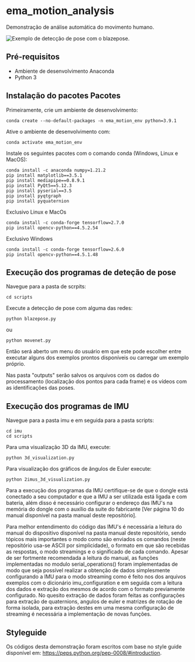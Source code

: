 # ema_motion_analysis

Demonstração de análise automática do movimento humano.

![Exemplo de detecção de pose com o blazepose.](/examples/blazepose-gif-example.gif "Exemplo de detecção de pose com o blazepose.")


## Pré-requisitos

- Ambiente de desenvolvimento Anaconda
- Python 3


## Instalação do pacotes Pacotes

Primeiramente, crie um ambiente de desenvolvimento:
```
conda create --no-default-packages -n ema_motion_env python=3.9.1
```
Ative o ambiente de desenvolvimento com:
```
conda activate ema_motion_env
```
Instale os seguintes pacotes com o comando conda (Windows, Linux e MacOS):
```
conda install -c anaconda numpy=1.21.2
pip install matplotlib==3.5.1
pip install mediapipe==0.8.9.1
pip install PyQt5==5.12.3
pip install pyserial==3.5
pip install pyqtgraph
pip install pyquaternion
```

Exclusivo Linux e MacOs
```
conda install -c conda-forge tensorflow=2.7.0
pip install opencv-python==4.5.2.54
```

Exclusivo Windows
```
conda install -c conda-forge tensorflow=2.6.0
pip install opencv-python==4.5.1.48
```
## Execução dos programas de deteção de pose

Navegue para a pasta de scrpits:
```
cd scripts
```

Execute a detecção de pose com alguma das redes:

```
python blazepose.py
```
ou

```
python movenet.py
```

Então será aberto um menu do usuário em que este pode escolher entre executar alguns dos exemplos prontos disponíveis ou carregar um exemplo próprio.

Nas pasta "outputs" serão salvos os arquivos com os dados do processamento (localização dos pontos para cada frame) e os vídeos com as identificações das poses.

## Execução dos programas de IMU

Navegue para a pasta imu e em seguida para a pasta scripts:
```
cd imu
cd scripts
```

Para uma visualização 3D da IMU, execute:
```
python 3d_visualization.py
```

Para visualização dos gráficos de ângulos de Euler execute:
```
python 2imus_3d_visualization.py
```

Para a execução dos programas da IMU certifique-se de que o dongle está conectado a seu 
computador e que a IMU a ser utilizada está ligada e com bateria, além disso é necessário
configurar o endereço das IMU's na memória do dongle com o auxílio da suite do fabricante
[Ver página 10 do manual disponível na pasta manual deste repositório].

Para melhor entendimento do código das IMU's é necessária a leitura do manual do
dispositivo disponível na pasta manual deste repositório, sendo tópicos mais importantes
o modo como são enviados os comandos (neste repositório usa-se ASCII por simplicidade), 
o formato em que são recebidas as respostas, o modo streamings e o significado de cada
comando. Apesar de ser fortmente recomendada a leitura do manual, as funções implementadas
no modulo serial_operations() foram implementadas de modo que seja possível realizar a 
obtenção de dados simplesmente configurando a IMU para o modo streaming como é feito
nos dos arquivos exemplos com o dicionário imu_configuration e em seguida com a leitura dos
dados e extração dos mesmos de acordo com o formato previamente configurado. No quesito extração
de dados foram feitas as configurações para extração de quaternions, angulos de euler e 
matrizes de rotação de forma isolada, para extração destes em uma mesma configuração de streaming 
é necessária a implementação de novas funções.

## Styleguide

Os códigos desta demonstração foram escritos com base no style guide disponível 
em: https://peps.python.org/pep-0008/#introduction.